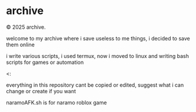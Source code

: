 # archive
© 2025 archive.

welcome to my archive where i save useless to me things, i decided to save them online

i write various scripts, i used termux, now i moved to linux and writing bash scripts for games or automation

<:

everything in this repository cant be copied or edited, suggest what i can change or create if you want

naramoAFK.sh is for naramo roblox game